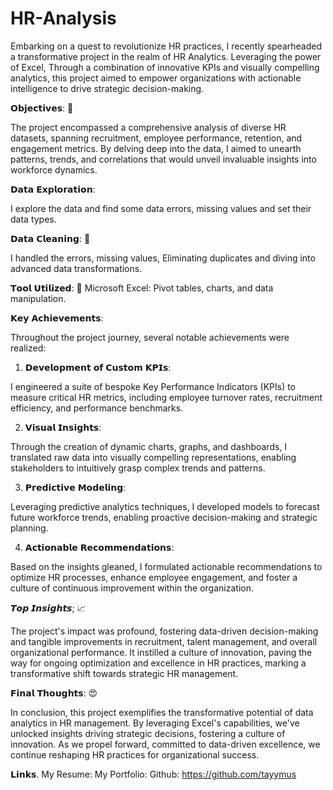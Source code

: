 # HR-Analysis

Embarking on a quest to revolutionize HR practices, I recently spearheaded a transformative project in the realm of HR Analytics. Leveraging the power of Excel, Through a combination of innovative KPIs and visually compelling analytics, this project aimed to empower organizations with actionable intelligence to drive strategic decision-making.


𝗢𝗯𝗷𝗲𝗰𝘁𝗶𝘃𝗲𝘀: 🎯

The project encompassed a comprehensive analysis of diverse HR datasets, spanning recruitment, employee performance, retention, and engagement metrics. By delving deep into the data, I aimed to unearth patterns, trends, and correlations that would unveil invaluable insights into workforce dynamics.


𝗗𝗮𝘁𝗮 𝗘𝘅𝗽𝗹𝗼𝗿𝗮𝘁𝗶𝗼𝗻:

I explore the data and find some data errors, missing values and set their data types.

𝗗𝗮𝘁𝗮 𝗖𝗹𝗲𝗮𝗻𝗶𝗻𝗴: 🧹

I handled the errors, missing values, Eliminating duplicates and diving into advanced data transformations.

𝗧𝗼𝗼𝗹 𝗨𝘁𝗶𝗹𝗶𝘇𝗲𝗱: 🔰
Microsoft Excel: Pivot tables, charts, and data manipulation.

𝗞𝗲𝘆 𝗔𝗰𝗵𝗶𝗲𝘃𝗲𝗺𝗲𝗻𝘁𝘀:

Throughout the project journey, several notable achievements were realized:

1. 𝗗𝗲𝘃𝗲𝗹𝗼𝗽𝗺𝗲𝗻𝘁 𝗼𝗳 𝗖𝘂𝘀𝘁𝗼𝗺 𝗞𝗣𝗜𝘀:

I engineered a suite of bespoke Key Performance Indicators (KPIs) to measure critical HR metrics, including employee turnover rates, recruitment efficiency, and performance benchmarks.

2. 𝗩𝗶𝘀𝘂𝗮𝗹 𝗜𝗻𝘀𝗶𝗴𝗵𝘁𝘀:

Through the creation of dynamic charts, graphs, and dashboards, I translated raw data into visually compelling representations, enabling stakeholders to intuitively grasp complex trends and patterns.

3. 𝗣𝗿𝗲𝗱𝗶𝗰𝘁𝗶𝘃𝗲 𝗠𝗼𝗱𝗲𝗹𝗶𝗻𝗴:

Leveraging predictive analytics techniques, I developed models to forecast future workforce trends, enabling proactive decision-making and strategic planning.

4. 𝗔𝗰𝘁𝗶𝗼𝗻𝗮𝗯𝗹𝗲 𝗥𝗲𝗰𝗼𝗺𝗺𝗲𝗻𝗱𝗮𝘁𝗶𝗼𝗻𝘀:

Based on the insights gleaned, I formulated actionable recommendations to optimize HR processes, enhance employee engagement, and foster a culture of continuous improvement within the organization.


𝙏𝙤𝙥 𝙄𝙣𝙨𝙞𝙜𝙝𝙩𝙨; 📈

The project's impact was profound, fostering data-driven decision-making and tangible improvements in recruitment, talent management, and overall organizational performance. It instilled a culture of innovation, paving the way for ongoing optimization and excellence in HR practices, marking a transformative shift towards strategic HR management.


𝗙𝗶𝗻𝗮𝗹 𝗧𝗵𝗼𝘂𝗴𝗵𝘁𝘀: 😍

In conclusion, this project exemplifies the transformative potential of data analytics in HR management. By leveraging Excel's capabilities, we've unlocked insights driving strategic decisions, fostering a culture of innovation. As we propel forward, committed to data-driven excellence, we continue reshaping HR practices for organizational success.


𝗟𝗶𝗻𝗸𝘀.
My Resume:
My Portfolio:
Github: https://github.com/tayymus
